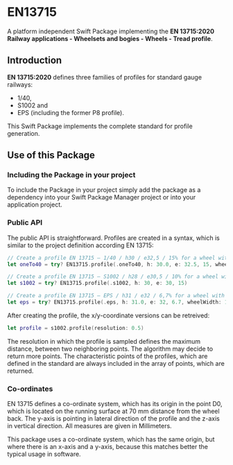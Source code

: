 # EN13715

A platform independent Swift Package implementing the **EN 13715:2020 Railway applications - 
Wheelsets and bogies - Wheels - Tread profile**.

## Introduction

**EN 13715:2020** defines three families of profiles for standard gauge railways:
* 1/40,
* S1002 and
* EPS (including the former P8 profile).

This Swift Package implements the complete standard for profile generation.

## Use of this Package

### Including the Package in your project

To include the Package in your project simply add the package as a dependency into your 
Swift Package Manager project or into your application project.

### Public API

The public API is straightforward. Profiles are created in a syntax, which is similar to
the project definition according EN 13715:

```swift
// Create a profile EN 13715 — 1/40 / h30 / e32,5 / 15% for a wheel with 135 mm width. 
let oneTo40 = try? EN13715.profile(.oneTo40, h: 30.0, e: 32.5, 15, wheelWidth: 135)

// Create a profile EN 13715 — S1002 / h28 / e30,5 / 10% for a wheel with 140 mm width. 
let s1002 = try? EN13715.profile(.s1002, h: 30, e: 30, 15)

// Create a profile EN 13715 — EPS / h31 / e32 / 6,7% for a wheel with 135 mm width. 
let eps = try? EN13715.profile(.eps, h: 31.0, e: 32, 6.7, wheelWidth: 135)
```

After creating the profile, the x/y-coordinate versions can be retreived:

```swift
let profile = s1002.profile(resolution: 0.5)
```

The resolution in which the profile is sampled defines the maximum distance, between two
neighboring points. The algorithm may decide to return more points. The characteristic 
points of the profiles, which are defined in the standard are always included in the 
array of points, which are returned.

### Co-ordinates

EN 13715 defines a co-ordinate system, which has its origin in the point D0, which is located on 
the running surface at 70 mm distance from the wheel back. The y-axis is pointing
in lateral direction of the profile and the z-axis in vertical direction. All measures are given
in Millimeters.

This package uses a co-ordinate system, which has the same origin, but where there is an x-axis
and a y-axis, because this matches better the typical usage in software.  
